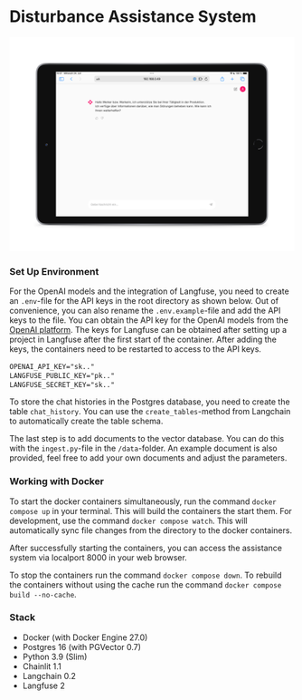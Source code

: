 # Disturbance Assistance System

<p align="center">
<img width="891" alt="Screenshot 2021-05-27 at 16 10 26" src="/assets/images/assistance_system.png">
</p>


### Set Up Environment

For the OpenAI models and the integration of Langfuse, you need to create an `.env`-file for the API keys in the root directory as shown below. Out of convenience, you can also rename the `.env.example`-file and add the API keys to the file. You can obtain the API key for the OpenAI models from the [OpenAI platform](platform.openai.com). The keys for Langfuse can be obtained after setting up a project in Langfuse after the first start of the container. After adding the keys, the containers need to be restarted to access to the API keys.

```
OPENAI_API_KEY="sk.."
LANGFUSE_PUBLIC_KEY="pk.."
LANGFUSE_SECRET_KEY="sk.."
```

To store the chat histories in the Postgres database, you need to create the table `chat_history`. You can use the `create_tables`-method from Langchain to automatically create the table schema.

The last step is to add documents to the vector database. You can do this with the `ingest.py`-file in the `/data`-folder. An example document is also provided, feel free to add your own documents and adjust the parameters.


### Working with Docker

To start the docker containers simultaneously, run the command `docker compose up` in your terminal. This will build the containers the start them. For development, use the command `docker compose watch`. This will automatically sync file changes from the directory to the docker containers. 

After successfully starting the containers, you can access the assistance system via localport 8000 in your web browser.

To stop the containers run the command `docker compose down`. To rebuild the containers without using the cache run the command `docker compose build --no-cache`.

### Stack

* Docker (with Docker Engine 27.0)
* Postgres 16 (with PGVector 0.7)
* Python 3.9 (Slim)
* Chainlit 1.1
* Langchain 0.2
* Langfuse 2
